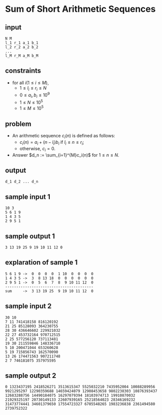 # Sum of Short Arithmetic Sequences

## input
    N M
    l_1 r_1 a_1 b_1
    l_2 r_2 a_2 b_2
    ...
    l_M r_M a_M b_M 

## constraints
- for all $i (1 \le i \le M)$,
    - $1 \le l_i \le r_i \le N$
    - $0 \le a_i, b_i \le 10^{9}$
    - $1 \le N \le 10^{5}$
    - $1 \le M \le 10^{5}$

## problem
- An arithmetic sequence $c_i(n)$ is defined as follows:
    - $c_i(n) = a_i + (n - l_i)b_i$ if $l_i \le n \le r_i$;
    - otherwise, $c_i = 0$.
- Answer $d_n := \sum_{i=1}^{M}c_i(n)$ for $1 \le n \le N$.

## output
    d_1 d_2 ... d_n

## sample input 1
    10 3
    5 6 1 9
    1 4 3 5
    2 9 5 1
## sample output 1
    3 13 19 25 9 19 10 11 12 0

## explaration of sample 1
    5 6 1 9 ->  0  0  0  0  1 10  0  0  0  0
    1 4 3 5 ->  3  8 13 18  0  0  0  0  0  0
    2 9 5 1 ->  0  5  6  7  8  9 10 11 12  0
    ----------------------------------------
    sum     ->  3 13 19 25  9 19 10 11 12  0

## sample input 2
    30 10
    7 11 741418158 816120192
    21 25 85128093 364230755
    28 30 436646602 229921032
    22 27 453732164 970712515
    2 25 577256120 737113481
    19 30 211559846 148336710
    5 10 200471044 653260628
    5 19 715856743 162570090
    13 26 174471563 907211748
    2 7 746181075 357975595
## sample output 2
    0 1323437195 2418526271 3513615347 5525032210 7435952004 10088289956 9921295297 12290359688 14659424079 12908453658 9802238303 10876393437 12683288756 14490184075 16297079394 18103974713 19910870032 21929325197 20730149133 22607939165 25218564023 28346169232 31473774441 34601379650 17554723327 6705548265 1983236838 2361494580 2739752322
